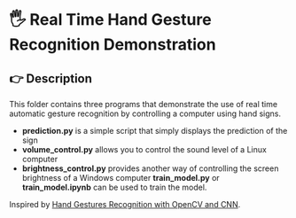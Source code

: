 # 🖐 Real Time Hand Gesture Recognition Demonstration

## 👉 Description
This folder contains three programs that demonstrate the use of real time automatic gesture recognition by controlling a computer using hand signs.
- **prediction.py** is a simple script that simply displays the prediction of the sign
- **volume_control.py** allows you to control the sound level of a Linux computer
- **brightness_control.py** provides another way of controlling the screen brightness of a Windows computer
**train_model.py** or **train_model.ipynb** can be used to train the model.

Inspired by [Hand Gestures Recognition with OpenCV and CNN](https://www.kaggle.com/code/sarjit07/hand-gestures-recognition-with-opencv-and-cnn).
